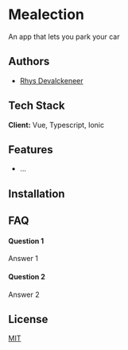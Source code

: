 # Mealection

An app that lets you park your car

## Authors

- [Rhys Devalckeneer](https://www.github.com/rhysdevalckeneer2)

## Tech Stack

**Client:** Vue, Typescript, Ionic

<!-- **Server:** Node, Express -->

## Features

- ...

## Installation

<!--
Install my-project with npm

```
  npm install my-project
  cd my-project
```
-->

## FAQ

#### Question 1

Answer 1

#### Question 2

Answer 2

## License

[MIT](https://choosealicense.com/licenses/mit/)
